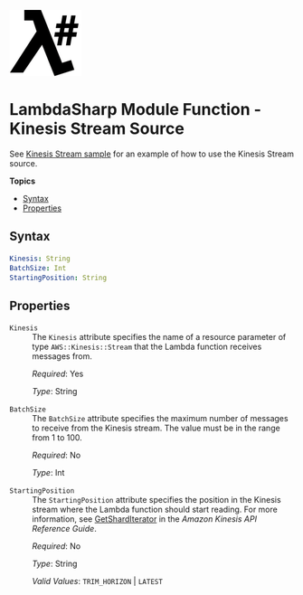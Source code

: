 ![λ#](LambdaSharp_v2_small.png)

# LambdaSharp Module Function - Kinesis Stream Source

See [Kinesis Stream sample](../Samples/KinesisSample/) for an example of how to use the Kinesis Stream source.

__Topics__
* [Syntax](#syntax)
* [Properties](#properties)

## Syntax

```yaml
Kinesis: String
BatchSize: Int
StartingPosition: String
```

## Properties

<dl>
<dt><code>Kinesis</code></dt>
<dd>
The <code>Kinesis</code> attribute specifies the name of a resource parameter of type <code>AWS::Kinesis::Stream</code> that the Lambda function receives messages from.

<i>Required</i>: Yes

<i>Type</i>: String
</dd>

<dt><code>BatchSize</code></dt>
<dd>
The <code>BatchSize</code> attribute specifies the maximum number of messages to receive from the Kinesis stream. The value must be in the range from 1 to 100.

<i>Required</i>: No

<i>Type</i>: Int
</dd>

<dt><code>StartingPosition</code></dt>
<dd>
The <code>StartingPosition</code> attribute specifies the position in the Kinesis stream where the Lambda function should start reading. For more information, see <a href="https://docs.aws.amazon.com/kinesis/latest/APIReference/API_GetShardIterator.html#Kinesis-GetShardIterator-request-ShardIteratorType">GetShardIterator</a> in the <i>Amazon Kinesis API Reference Guide</i>.

<i>Required</i>: No

<i>Type</i>: String

<i>Valid Values</i>: <code>TRIM_HORIZON</code> | <code>LATEST</code>
</dd>
</dl>
